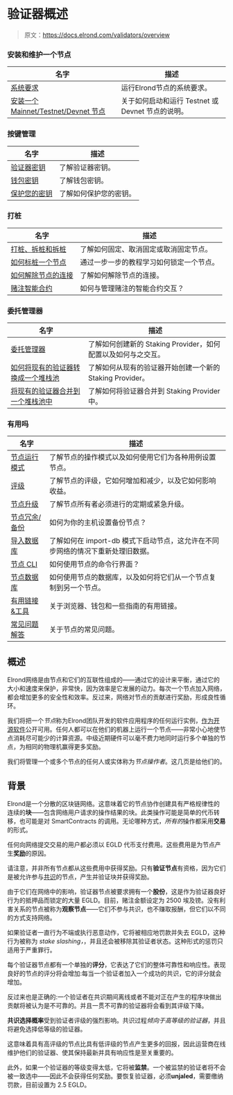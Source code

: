 # 验证器概述

> 原文：<https://docs.elrond.com/validators/overview>

 ### 安装和维护一个节点

| 名字 | 描述 |
| --- | --- |
| [系统要求](/validators/system-requirements) | 运行Elrond节点的系统要求。 |
| [安装一个 Mainnet/Testnet/Devnet 节点](/validators/elrond-go-scripts/config-scripts) | 关于如何启动和运行 Testnet 或 Devnet 节点的说明。 |

### 按键管理

| 名字 | 描述 |
| --- | --- |
| [验证器密钥](/validators/key-management/validator-keys) | 了解验证器密钥。 |
| [钱包密钥](/validators/key-management/wallet-keys) | 了解钱包密钥。 |
| [保护您的密钥](/validators/key-management/protect-keys) | 了解如何保护您的密钥。 |

### 打桩

| 名字 | 描述 |
| --- | --- |
| [打桩、拆桩和拆桩](/validators/staking/staking-unstaking-unjailing) | 了解如何固定、取消固定或取消固定节点。 |
| [如何标桩一个节点](/validators/staking/staking) | 通过一步一步的教程学习如何锁定一个节点。 |
| [如何解除节点的连接](/validators/staking/unjailing) | 了解如何解除节点的连接。 |
| [赌注智能合约](/validators/staking/staking-smart-contract) | 如何与管理赌注的智能合约交互？ |

### 委托管理器

| 名字 | 描述 |
| --- | --- |
| [委托管理器](/validators/delegation-manager) | 了解如何创建新的 Staking Provider，如何配置以及如何与之交互。 |
| [如何将现有的验证器转换成一个堆栈池](/validators/staking/convert-existing-validator-into-staking-pool) | 了解如何从现有的验证器开始创建一个新的 Staking Provider。 |
| [将现有的验证器合并到一个堆栈池中](/validators/staking/merge-validator-delegation-sc) | 了解如何将验证器合并到 Staking Provider 中。 |

### 有用吗

| 名字 | 描述 |
| --- | --- |
| [节点运行模式](/validators/node-operation-modes) | 了解节点的操作模式以及如何使用它们为各种用例设置节点。 |
| [评级](/validators/rating) | 了解节点的评级，它如何增加和减少，以及它如何影响收益。 |
| [节点升级](/validators/node-upgrades) | 了解节点所有者必须进行的定期或紧急升级。 |
| [节点冗余/备份](/validators/redundancy) | 如何为你的主机设置备份节点？ |
| [导入数据库](/validators/import-db) | 了解如何在 import-db 模式下启动节点，这允许在不同步网络的情况下重新处理旧数据。 |
| [节点 CLI](/validators/node-cli) | 如何使用节点的命令行界面？ |
| [节点数据库](/validators/node-databases) | 如何使用节点的数据库，以及如何将它们从一个节点复制到另一个节点。 |
| [有用链接&工具](/validators/useful-links) | 关于浏览器、钱包和一些指南的有用链接。 |
| [常见问题解答](/validators/faq) | 关于节点的常见问题。 |

## 概述

Elrond网络是由节点和它们的互联性组成的——通过它的设计来平衡，通过它的大小和速度来保护，非常快，因为效率是它发展的动力。每次一个节点加入网络，都会增加更多的安全性和效率。反过来，网络对节点的贡献进行奖励，形成良性循环。

我们将把一个*节点*称为Elrond团队开发的软件应用程序的任何运行实例，[作为开源软件](https://github.com/ElrondNetwork/elrond-go)公开可用。任何人都可以在他们的机器上运行一个节点——非常小心地使节点消耗尽可能少的计算资源。中级近期硬件可以毫不费力地同时运行多个单独的节点，为相同的物理机赢得更多奖励。

我们将管理一个或多个节点的任何人或实体称为*节点操作者*。这几页是给他们的。

## 背景

Elrond是一个分散的区块链网络。这意味着它的节点协作创建具有严格规律性的连续的**块**——包含网络用户请求的操作结果的块。此类操作可能是简单的代币转移，也可能是对 SmartContracts 的调用。无论哪种方式，*所有的*操作都采用**交易**的形式。

任何向网络提交交易的用户都必须以 EGLD 代币支付费用。这些费用是为节点产生**奖励**的原因。

请注意，并非所有节点都从这些费用中获得奖励。只有**验证节点**有资格，因为它们是被允许参与[共识](/technology/secure-proof-of-stake)的节点，产生并验证块并获得奖励。

由于它们在网络中的影响，验证器节点被要求拥有一个**股份**，这是作为验证器良好行为的抵押品而锁定的大量 EGLD。目前，赌注金额设定为 2500 埃及镑。没有利害关系的节点被称为**观察节点**——它们不参与共识，也不赚取报酬，但它们以不同的方式支持网络。

如果验证者一直行为不端或执行恶意动作，它将被相应地罚款并失去 EGLD，这种行为被称为 *stake slashing，*，并且还会被移除其验证者状态。这种形式的惩罚只适用于严重罪行。

每个验证器节点都有一个单独的**评分**，它表达了它们的整体可靠性和响应性。表现良好的节点的评分将会增加:每当一个验证者加入一个成功的共识，它的评分就会增加。

反过来也是正确的:一个验证者在共识期间离线或者不能对正在产生的程序块做出贡献将被认为是不可靠的。并且一贯不可靠的验证器将会看到其评级下降。

**共识选择概率**受到验证者评级的强烈影响。共识过程*倾向于高等级的验证器*，并且将避免选择低等级的验证器。

这意味着具有高评级的节点比具有低评级的节点产生更多的回报，因此运营商在线维护他们的验证器、使其保持最新并具有响应性是至关重要的。

此外，如果一个验证器的等级变得太低，它将被**监禁**。一个被监禁的验证者将不会被一致选中——因此不会获得任何奖励。要恢复验证器，必须**unjaled**，需要缴纳罚款，目前设置为 2.5 EGLD。